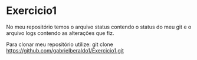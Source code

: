# Exercicio1


No meu repositório temos o arquivo status contendo o status do meu git e o arquivo logs contendo as alterações que fiz.

Para clonar meu repositório utilize: git clone https://github.com/gabrielberaldo1/Exercicio1.git
